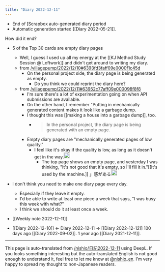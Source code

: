 ```yaml
---
title: "Diary 2022-12-11"
---
```



- End of [Scrapbox auto-generated diary period
- Automatic generation started [[Diary 2022-05-21]].

How did it end?
- 5 of the Top 30 cards are empty diary pages
    - Well, I guess I used up all my energy at the [[KJ Method Study Session @ Loftwork]] and didn't get around to writing my diary.
    - from [/villagepump/2022/12/10#6393fd3faff09e0000f1c45d](https://scrapbox.io/villagepump/2022/12/10#6393fd3faff09e0000f1c45d)
        - On the personal project side, the diary page is being generated as empty.
            - Do you think we could reprint the diary here?
    - from [/villagepump/2022/12/11#63952c77aff09e000098f8f8](https://scrapbox.io/villagepump/2022/12/11#63952c77aff09e000098f8f8)
        - I'm sure there's a lot of experimentation going on when API submissions are available.
        - On the other hand, I remember "Putting in mechanically generated content makes it look like a garbage dump.
        - I thought this was [[making a house into a garbage dump]], too.
            - > In the personal project, the diary page is being generated with an empty page.
        - Empty diary pages are "mechanically generated pages of low quality."
            - I feel like it's okay if the quality is low, as long as it doesn't get in the way.<img src='https://scrapbox.io/api/pages/villagepump/inajob/icon' alt='/villagepump/inajob.icon' height="19.5"/>
                - The top page shows an empty page, and yesterday I was thinking, "It's not good that it's empty, so I'll fill it in."[[It's used by the machine.]] 」感がある<img src='https://scrapbox.io/api/pages/villagepump/nishio/icon' alt='/villagepump/nishio.icon' height="19.5"/>
- I don't think you need to make one diary page every day.
    - Especially if they leave it empty.
    - I'd be able to write at least one piece a week that says, "I was busy this week with what?"
    - I think we should do it at least once a week.

- [[Weekly note 2022-12-11]]

- [[Diary 2022-12-10]] ← Diary 2022-12-11 → [[Diary 2022-12-12]]
100 days ago [[Diary 2022-09-02]].
1 year ago [[Diary 2021-12-11]].
---
This page is auto-translated from [/nishio/日記2022-12-11](https://scrapbox.io/nishio/日記2022-12-11) using DeepL. If you looks something interesting but the auto-translated English is not good enough to understand it, feel free to let me know at [@nishio_en](https://twitter.com/nishio_en). I'm very happy to spread my thought to non-Japanese readers.